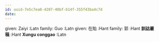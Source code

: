 ```yaml
---
id: uuid-7e5c7ea0-4207-40bf-b14f-355f43ba4c7d
date: 
---
```


given: Zaiyi :Latn
family: Guo :Latn
given: 在貽 :Hant
family: 郭 :Hant
**訓詁叢稿** :Hant
**Xungu conggao** :Latn